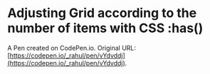 # Adjusting Grid according to the number of items with CSS :has()

A Pen created on CodePen.io. Original URL: [https://codepen.io/_rahul/pen/vYdvddj](https://codepen.io/_rahul/pen/vYdvddj).

